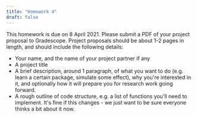 ```yaml
---
title: "Homework 4"
draft: false
---
```


This homework is due on 8 April 2021. Please submit a PDF of your project proposal to Gradescope. Project proposals should be about 1-2 pages in length, and should include the following details:

- Your name, and the name of your project partner if any
- A project title
- A brief description, around 1 paragraph, of what you want to do (e.g. learn a certain package, simulate some effect), why you're interested in it, and optionally how it will prepare you for research work going forward.
- A rough outline of code structure, e.g. a list of functions you'll need to implement. It's fine if this changes - we just want to be sure everyone thinks a bit about it now.

 
